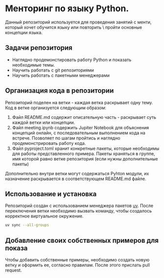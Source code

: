 # Менторинг по языку Python.

Данный репозиторий используется для проведения занятий с менти, который хочет обучится языку или повторить \ пройти основные концепции языка.

## Задачи репозитория

* Наглядно продемонстировать работу Python и показать необходимые темы.
* Научить работать с git репозиториями
* Научить работать с пакетными менеджерами

## Организация кода в репозитории

Репозиторий поделен на ветки - каждая ветка раскрывает одну тему.
Код в ветке организуется следующим образом:
1. Файл README.md содержит описательную часть - раскрывает суть каждой ветки или концепции.
2. Файл meeting.ipynb содержить Jupiter Notebook для объяснения концепций онлайн, с последовательным выполнением кода на встрече.
   Позволяет по шагам пройтись и наглядно продемонстрировать работу кода.
3. Файл pyproject.toml хранит конкретные пакеты, которые необходимы для работы представленного примера. Пакеты храняться в группе, имя которой равно ветке репозитория (если нужны дополнительные пакеты)

Дополнительно внутри ветки могут содержаться Pyhton модули, их назначение раскрывается в соответствующем README.md файле.

## Использование и установка

Репозиторий создан с использованием менеджера пакетов [uv](https://docs.astral.sh/uv/getting-started/).
После переключения ветки необходимо вызвать команду, чтобы создалось корректное виртуальное окружение.
```bash
uv sync --all-groups
```

## Добавление своих собственных примеров для показа

Чтобы добавить собственные примеры, необходимо создать новую ветку и оформить ее, согласно правилам.
После этого прислать pull request.

